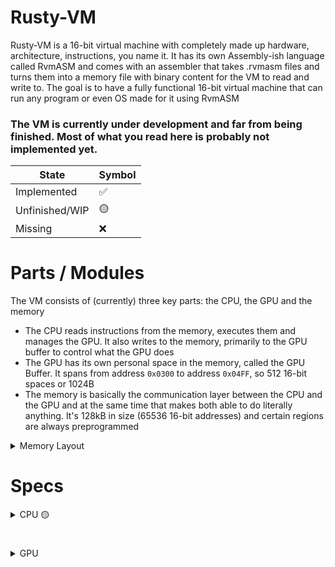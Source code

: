 # Rusty-VM
Rusty-VM is a 16-bit virtual machine with completely made up hardware, architecture, instructions, you name it. It has its own Assembly-ish language called RvmASM and comes with an assembler that takes .rvmasm files
and turns them into a memory file with binary content for the VM to read and write to. The goal is to have a fully functional 16-bit virtual machine that can run any program or even OS made for it using RvmASM

### The VM is currently under development and far from being finished. Most of what you read here is probably not implemented yet.
|State           |  Symbol|
|----------------|--------|
|Implemented     |  ✅    |
|Unfinished/WIP  |  🟡    |
|Missing         |  ❌    |

# Parts / Modules
The VM consists of (currently) three key parts: the CPU, the GPU and the memory
- The CPU reads instructions from the memory, executes them and manages the GPU. It also writes to the memory, primarily to the GPU buffer to control what the GPU does
- The GPU has its own personal space in the memory, called the GPU Buffer. It spans from address ```0x0300``` to address ```0x04FF```, so 512 16-bit spaces or 1024B
- The memory is basically the communication layer between the CPU and the GPU and at the same time that makes both able to do literally anything. It's 128kB in size (65536 16-bit addresses) and certain regions are always preprogrammed

<details>
  <Summary> Memory Layout </Summary>
  
  The memory has a few regions preprogrammed with information. The following table shows the memory layout
  | Region          | Stored Data                                  |
  |-----------------|----------------------------------------------|
  | ```0x0000 - 0x01FF``` | Currently unused                             |
  | ```0x0200 - 0x0250``` | ASCII buffer with stored letters and symbols |
  | ```0x0251 - 0x02FF``` | Currently unused                             |
  | ```0x0300 - 0x04FF``` | GPU buffer                                   |
  | ```0x0500 - 0xFFFF``` | Empty space, used for programs               |

</details>

# Specs
<details>
  <Summary> CPU 🟡 </Summary>
  <details>
    <Summary> Registers </Summary>
    
    | Register | Purpose                                                              |
    |----------|----------------------------------------------------------------------|
    | A        | 16-bit general purpose register                                      |
    | X        | 16-bit general purpose register                                      |
    | Y        | 16-bit general purpose register                                      |
    | G        | 16-bit register used for CPU-GPU interaction, not accessible in code |

  </details>
</details>

#

<details>
  <Summary> GPU </Summary>
  A GPU with a 91x49 characters framebuffer, capable of printing colored text.
</details>
